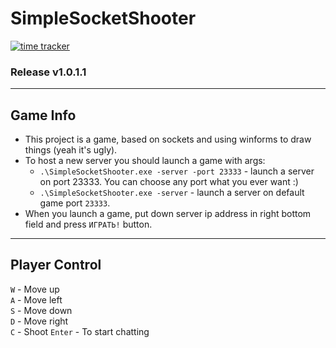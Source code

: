 # SimpleSocketShooter
[![time tracker](https://wakatime.com/badge/github/AKCEJIb/SimpleSocketShooter.svg)](https://wakatime.com/badge/github/AKCEJIb/SimpleSocketShooter)
### Release v1.0.1.1
---
## Game Info
* This project is a game, based on sockets and using winforms to draw things (yeah it's ugly).
* To host a new server you should launch a game with args:
  * `.\SimpleSocketShooter.exe -server -port 23333` - launch a server on port 23333. You can choose any port what you ever want :)
  * `.\SimpleSocketShooter.exe -server` - launch a server on default game port `23333`.
 * When you launch a game, put down server ip address in right bottom field and press `ИГРАТЬ!` button.
 ---
 ## Player Control
 `W` - Move up  
 `A` - Move left  
 `S` - Move down  
 `D` - Move right  
 `C` - Shoot
 `Enter` - To start chatting
 
 
 
 
